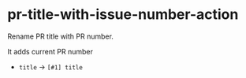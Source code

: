 # pr-title-with-issue-number-action

Rename PR title with PR number.

It adds current PR number 
- `title` -> `[#1] title`
